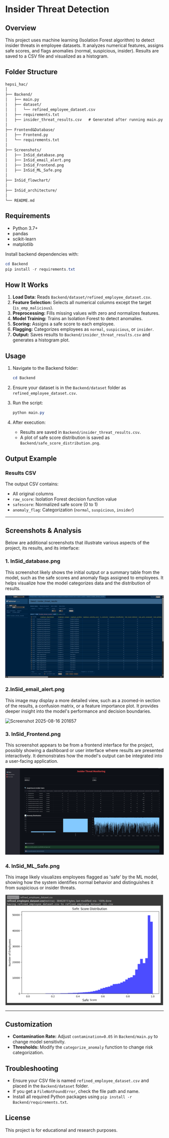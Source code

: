 # Insider Threat Detection 

## Overview

This project uses machine learning (Isolation Forest algorithm) to detect insider threats in employee datasets. It analyzes numerical features, assigns safe scores, and flags anomalies (normal, suspicious, insider). Results are saved to a CSV file and visualized as a histogram.

## Folder Structure

```
hepsi_hac/
│
├── Backend/
│   ├── main.py
│   ├── dataset/
│   │   └── refined_employee_dataset.csv
│   ├── requirements.txt
│   ├── insider_threat_results.csv   # Generated after running main.py
│
├── Frontend&Database/
│   ├── Frontend.py
│   └── requirements.txt
│
├── Screenshots/
│   ├── InSid_database.png
│   ├── InSid_email_alert.png
│   ├── InSid_Frontend.png
│   ├── InSid_ML_Safe.png
│
├── InSid_flowchart/
│
├── InSid_architecture/
│
└── README.md

```

## Requirements

- Python 3.7+
- pandas
- scikit-learn
- matplotlib

Install backend dependencies with:

```powershell
cd Backend
pip install -r requirements.txt
```

## How It Works

1. **Load Data:** Reads `Backend/dataset/refined_employee_dataset.csv`.
2. **Feature Selection:** Selects all numerical columns except the target (`is_emp_malicious`).
3. **Preprocessing:** Fills missing values with zero and normalizes features.
4. **Model Training:** Trains an Isolation Forest to detect anomalies.
5. **Scoring:** Assigns a safe score to each employee.
6. **Flagging:** Categorizes employees as `normal`, `suspicious`, or `insider`.
7. **Output:** Saves results to `Backend/insider_threat_results.csv` and generates a histogram plot.

## Usage

1. Navigate to the Backend folder:
   ```powershell
   cd Backend
   ```

2. Ensure your dataset is in the `Backend/dataset` folder as `refined_employee_dataset.csv`.

3. Run the script:
   ```powershell
   python main.py
   ```

4. After execution:
   - Results are saved in `Backend/insider_threat_results.csv`.
   - A plot of safe score distribution is saved as `Backend/safe_score_distribution.png`.


## Output Example

### Results CSV

The output CSV contains:
- All original columns
- `raw_score`: Isolation Forest decision function value
- `safescore`: Normalized safe score (0 to 1)
- `anomaly_flag`: Categorization (`normal`, `suspicious`, `insider`)

---

## Screenshots & Analysis

Below are additional screenshots that illustrate various aspects of the project, its results, and its interface:

### 1. InSid_database.png
This screenshot likely shows the initial output or a summary table from the model, such as the safe scores and anomaly flags assigned to employees. It helps visualize how the model categorizes data and the distribution of results.

![Screenshot 2025-08-16 201247](InSid_database.png)

### 2.InSid_email_alert.png
This image may display a more detailed view, such as a zoomed-in section of the results, a confusion matrix, or a feature importance plot. It provides deeper insight into the model's performance and decision boundaries.

![Screenshot 2025-08-16 201657](InSid_email_alert.png)

### 3. InSid_Frontend.png
This screenshot appears to be from a frontend interface for the project, possibly showing a dashboard or user interface where results are presented interactively. It demonstrates how the model's output can be integrated into a user-facing application.

![InSid_Frontend](Screenshots/InSid_Frontend.png)

### 4. InSid_ML_Safe.png
This image likely visualizes employees flagged as 'safe' by the ML model, showing how the system identifies normal behavior and distinguishes it from suspicious or insider threats.

![InSid_ML_Safe](Screenshots/InSid_ML_Safe.png)




---

## Customization

- **Contamination Rate:** Adjust `contamination=0.05` in `Backend/main.py` to change model sensitivity.
- **Thresholds:** Modify the `categorize_anomaly` function to change risk categorization.

## Troubleshooting

- Ensure your CSV file is named `refined_employee_dataset.csv` and placed in the `Backend/dataset` folder.
- If you get a `FileNotFoundError`, check the file path and name.
- Install all required Python packages using `pip install -r Backend/requirements.txt`.

## License

This project is for educational and research purposes.
